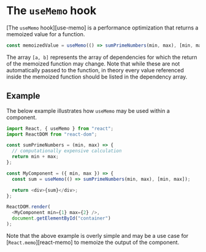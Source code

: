 # The `useMemo` hook

[The `useMemo` hook][use-memo] is a performance optimization that returns a memoized value for a function.

```js
const memoizedValue = useMemo(() => sumPrimeNumbers(min, max), [min, max]);
```

The array `[a, b]` represents the array of dependencies for which the return of the memoized function may change. Note that while these are not automatically passed to the function, in theory every value referenced inside the memoized function should be listed in the dependency array.

## Example
The below example illustrates how `useMemo` may be used within a component.

```js
import React, { useMemo } from "react";
import ReactDOM from "react-dom";

const sumPrimeNumbers = (min, max) => {
  // computationally expensive calculation
  return min + max;
};

const MyComponent = ({ min, max }) => {
  const sum = useMemo(() => sumPrimeNumbers(min, max), [min, max]);

  return <div>{sum}</div>;
};

ReactDOM.render(
  <MyComponent min={1} max={2} />,
  document.getElementById("container")
);
```

Note that the above example is overly simple and may be a use case for [`React.memo`][react-memo] to memoize the output of the component.

[use-state]: https://reactjs.org/docs/hooks-reference.html#usememo

